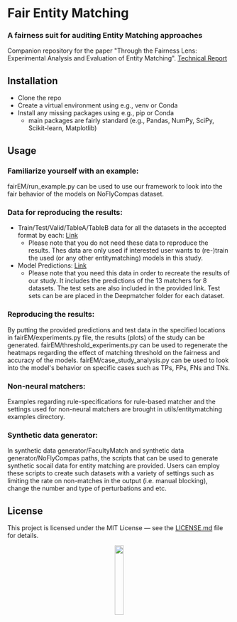 # Fair Entity Matching

### A fairness suit for auditing Entity Matching approaches
Companion repository for the paper "Through the Fairness Lens: Experimental Analysis and Evaluation of Entity Matching". [Technical Report](techrep.pdf)


## Installation
- Clone the repo
- Create a virtual environment using e.g., venv or Conda
- Install any missing packages using e.g., pip or Conda
  - main packages are fairly standard (e.g., Pandas, NumPy, SciPy, Scikit-learn, Matplotlib)

## Usage
### Familiarize yourself with an example:
fairEM/run_example.py can be used to use our framework to look into the fair behavior of the models on NoFlyCompas dataset.

### Data for reproducing the results:
- Train/Test/Valid/TableA/TableB data for all the datasets in the accepted format by each: [Link](https://drive.google.com/file/d/1ao-IyMffkUsTb5G8I2im9IQraz0mqT6v/view?usp=sharing) 
  - Please note that you do not need these data to reproduce the results. Thes data are only used if interested user wants to (re-)train the used (or any other entitymatching) models in this study.
- Model Predictions: [Link](https://drive.google.com/file/d/1vJztJVfEh3Rf5QpPBmmyTB55FIY9Z-Ci/view?usp=sharing) 
  - Please note that you need this data in order to recreate the results of our study. It includes the predictions of the 13 matchers for 8 datasets. The test sets are also included in the provided link. Test sets can be are placed in the Deepmatcher folder for each dataset.

### Reproducing the results:
By putting the provided predictions and test data in the specified locations in fairEM/experiments.py file, the results (plots) of the study
can be generated. fairEM/threshold_experiments.py can be used to regenerate the heatmaps regarding the effect of matching threshold on the fairness and accuracy of the models. fairEM/case_study_analysis.py can be used to look into the model's behavior on specific cases such as TPs, FPs, FNs and TNs.

### Non-neural matchers:
Examples regarding rule-specifications for rule-based matcher and the settings used for non-neural matchers are brought in utils/entitymatching examples directory.

### Synthetic data generator:
In synthetic data generator/FacultyMatch and synthetic data generator/NoFlyCompas paths, the scripts that can be used to generate synthetic socail data for entity matching are provided. Users can employ these scripts to create such datasets with a variety of settings such as limiting the rate on non-matches in the output (i.e. manual blocking), change the number and type of perturbations and etc.

## License

This project is licensed under the MIT License &mdash; see the [LICENSE.md](LICENSE.md) file for details.

<p align="center"><img width="20%" src="https://www.cs.uic.edu/~indexlab/imgs/InDeXLab2.gif"></p>

